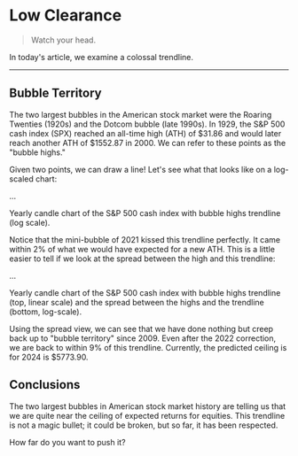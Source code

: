 # Low Clearance

> Watch your head.

In today's article, we examine a colossal trendline.

---

## Bubble Territory

The two largest bubbles in the American stock market were the Roaring Twenties (1920s) and the Dotcom bubble (late 1990s). In 1929, the S&P 500 cash index (SPX) reached an all-time high (ATH) of $31.86 and would later reach another ATH of $1552.87 in 2000. We can refer to these points as the "bubble highs."

Given two points, we can draw a line! Let's see what that looks like on a log-scaled chart:

...

Yearly candle chart of the S&P 500 cash index with bubble highs trendline (log scale).

Notice that the mini-bubble of 2021 kissed this trendline perfectly. It came within 2% of what we would have expected for a new ATH. This is a little easier to tell if we look at the spread between the high and this trendline:

...

Yearly candle chart of the S&P 500 cash index with bubble highs trendline (top, linear scale) and the spread between the highs and the trendline (bottom, log-scale).

Using the spread view, we can see that we have done nothing but creep back up to "bubble territory" since 2009. Even after the 2022 correction, we are back to within 9% of this trendline. Currently, the predicted ceiling is for 2024 is $5773.90.

## Conclusions

The two largest bubbles in American stock market history are telling us that we are quite near the ceiling of expected returns for equities. This trendline is not a magic bullet; it could be broken, but so far, it has been respected.

How far do you want to push it?
